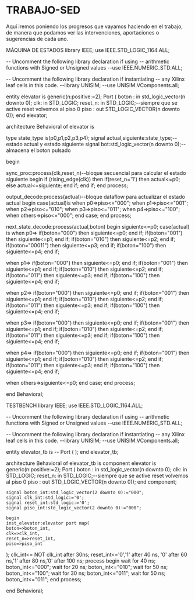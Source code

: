# TRABAJO-SED
Aquí iremos poniendo los progresos que vayamos haciendo en el trabajo, de manera que podamos ver las intervenciones, aportaciones o sugerencias de cada uno. 

MÁQUINA DE ESTADOS
library IEEE;
use IEEE.STD_LOGIC_1164.ALL;

-- Uncomment the following library declaration if using
-- arithmetic functions with Signed or Unsigned values
--use IEEE.NUMERIC_STD.ALL;

-- Uncomment the following library declaration if instantiating
-- any Xilinx leaf cells in this code.
--library UNISIM;
--use UNISIM.VComponents.all;

entity elevator is
generic(n:positive:=2);
    Port ( boton : in std_logic_vector(n downto 0);
             clk: in STD_LOGIC;
           reset_n: in STD_LOGIC;--siempre que se active reset volvemos al piso 0
           piso : out STD_LOGIC_VECTOR(n downto 0));
end elevator;

architecture Behavioral of elevator is

type state_type is(p0,p1,p2,p3,p4);
signal actual,siguiente:state_type;--estado actual y estado siguiente
signal bot:std_logic_vector(n downto 0);--almacena el boton pulsado

begin

sync_proc:process(clk,reset_n)--bloque secuencial para calcular el estado siguiente
    begin
    if (rising_edge(clk)) then
        if(reset_n='1') then
            actual<=p0;
        else 
            actual<=siguiente;
        end if;
    end if;
end process;

output_decode:process(actual)--bloque dataflow para actualizar el estado actual
begin
case(actual)is
when p0=>piso<="000";
when p1=>piso<="001";
when p2=>piso<="010";
when p3=>piso<="011";
when p4=>piso<="100";
when others=>piso<="000";
end case;
end process;

next_state_decode:process(actual,boton)
begin
siguiente<=p0;
case(actual) is
when p0=>
if(boton="000") then
siguiente<=p0;
end if;
if(boton="001") then
siguiente<=p1;
end if;
if(boton="010") then
siguiente<=p2;
end if;
if(boton="00011") then
siguiente<=p3;
end if;
if(boton="100") then
siguiente<=p4;
end if;

when p1=>
if(boton="000") then
siguiente<=p0;
end if;
if(boton="001") then
siguiente<=p1;
end if;
if(boton="010") then
siguiente<=p2;
end if;
if(boton="011") then
siguiente<=p3;
end if;
if(boton="100") then
siguiente<=p4;
end if;

when p2=>
if(boton="000") then
siguiente<=p0;
end if;
if(boton="001") then
siguiente<=p1;
end if;
if(boton="010") then
siguiente<=p2;
end if;
if(boton="011") then
siguiente<=p3;
end if;
if(boton="100") then
siguiente<=p4;
end if;

when p3=>
if(boton="000") then
siguiente<=p0;
end if;
if(boton="001") then
siguiente<=p1;
end if;
if(boton="010") then
siguiente<=p2;
end if;
if(boton="011") then
siguiente<=p3;
end if;
if(boton="100") then
siguiente<=p4;
end if;

when p4=>
if(boton="000") then
siguiente<=p0;
end if;
if(boton="001") then
siguiente<=p1;
end if;
if(boton="010") then
siguiente<=p2;
end if;
if(boton="011") then
siguiente<=p3;
end if;
if(boton="100") then
siguiente<=p4;
end if;

when others=>siguiente<=p0;
end case;
end process;



end Behavioral;

TESTBENCH
library IEEE;
use IEEE.STD_LOGIC_1164.ALL;

-- Uncomment the following library declaration if using
-- arithmetic functions with Signed or Unsigned values
--use IEEE.NUMERIC_STD.ALL;

-- Uncomment the following library declaration if instantiating
-- any Xilinx leaf cells in this code.
--library UNISIM;
--use UNISIM.VComponents.all;

entity elevator_tb is
--  Port ( );
end elevator_tb;

architecture Behavioral of elevator_tb is
    component elevator is
    generic(n:positive:=2);
        Port ( boton : in std_logic_vector(n downto 0);
                clk: in STD_LOGIC;
                reset_n: in STD_LOGIC;--siempre que se active reset volvemos al piso 0
                piso : out STD_LOGIC_VECTOR(n downto 0));
    end component;
    
    signal boton_int:std_logic_vector(2 downto 0):="000";
    signal clk_int:std_logic:='0';
    signal reset_int:std_logic:='0';
    signal piso_int:std_logic_vector(2 downto 0):="000";
    
    begin
    inst_elevator:elevator port map(
    boton=>boton_int,
    clk=>clk_int,
    reset_n=>reset_int,
    piso=>piso_int
);
clk_int<= NOT clk_int after  30ns;
reset_int<='0','1' after 40 ns, '0' after 60 ns,'1' after 80 ns,'0' after 100 ns;
process
begin
wait for 40 ns;
boton_int<="000";
wait for 20 ns;
boton_int<="010";
wait for 50 ns;
boton_int<="100";
wait for 30 ns;
boton_int<="011";
wait for 50 ns;
boton_int<="011";
end process;


end Behavioral;
